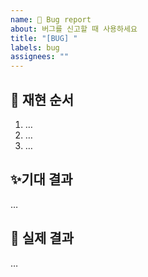 ```yaml
---
name: 🐛 Bug report
about: 버그를 신고할 때 사용하세요
title: "[BUG] "
labels: bug
assignees: ""
---
```


## 📝 재현 순서

1. …
2. …
3. …

## ✨기대 결과

…

## 💬 실제 결과

…
